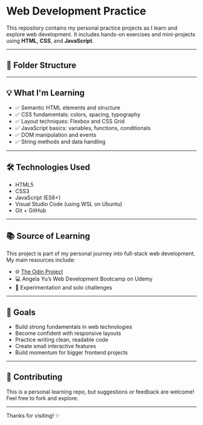 # Web Development Practice

This repository contains my personal practice projects as I learn and explore web development. It includes hands-on exercises and mini-projects using **HTML**, **CSS**, and **JavaScript**.

---

## 📁 Folder Structure


---

## 💡 What I'm Learning

- ✅ Semantic HTML elements and structure  
- ✅ CSS fundamentals: colors, spacing, typography  
- ✅ Layout techniques: Flexbox and CSS Grid  
- ✅ JavaScript basics: variables, functions, conditionals  
- ✅ DOM manipulation and events  
- ✅ String methods and data handling  

---

## 🛠️ Technologies Used

- HTML5  
- CSS3  
- JavaScript (ES6+)  
- Visual Studio Code (using WSL on Ubuntu)  
- Git + GitHub  

---

## 📚 Source of Learning

This project is part of my personal journey into full-stack web development. My main resources include:

- 🌐 [The Odin Project](https://www.theodinproject.com/)
- 💻 Angela Yu’s Web Development Bootcamp on Udemy
- 🧪 Experimentation and solo challenges

---

## 🚀 Goals

- Build strong fundamentals in web technologies  
- Become confident with responsive layouts  
- Practice writing clean, readable code  
- Create small interactive features  
- Build momentum for bigger frontend projects  

---

## 🙌 Contributing

This is a personal learning repo, but suggestions or feedback are welcome! Feel free to fork and explore.

---

Thanks for visiting! ✨
